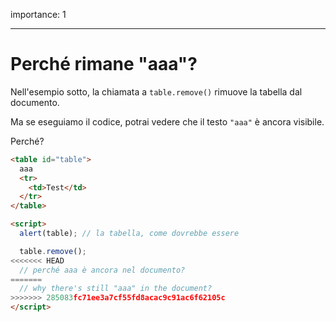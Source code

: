 importance: 1

---

# Perché rimane "aaa"?

Nell'esempio sotto, la chiamata a `table.remove()` rimuove la tabella dal documento.

Ma se eseguiamo il codice, potrai vedere che il testo `"aaa"` è ancora visibile. 

Perché?

```html height=100 run
<table id="table">
  aaa
  <tr>
    <td>Test</td>
  </tr>
</table>

<script>
  alert(table); // la tabella, come dovrebbe essere

  table.remove();
<<<<<<< HEAD
  // perché aaa è ancora nel documento?
=======
  // why there's still "aaa" in the document?
>>>>>>> 285083fc71ee3a7cf55fd8acac9c91ac6f62105c
</script>
```
